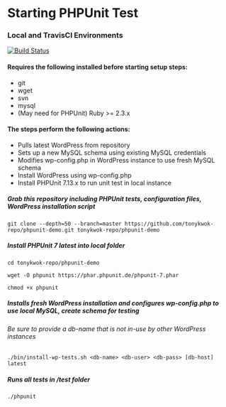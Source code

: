 # Starting PHPUnit Test
### Local and TravisCI Environments

[![Build Status](https://travis-ci.org/tonykwok-repo/phpunit-demo.svg?branch=master)](https://travis-ci.org/tonykwok-repo/phpunit-demo)

#### Requires the following installed before starting setup steps:
* git
* wget
* svn
* mysql
* (May need for PHPUnit) Ruby >= 2.3.x

#### The steps perform the following actions:
* Pulls latest WordPress from repository
* Sets up a new MySQL schema using existing MySQL credentials
* Modifies wp-config.php in WordPress instance to use fresh MySQL schema
* Install WordPress using wp-config.php
* Install PHPUnit 7.13.x to run unit test in local instance


##### Grab this repository including PHPUnit tests, configuration files, WordPress installation script
`git clone --depth=50 --branch=master https://github.com/tonykwok-repo/phpunit-demo.git tonykwok-repo/phpunit-demo`

##### Install PHPUnit 7 latest into local folder
`cd tonykwok-repo/phpunit-demo`

`wget -O phpunit https://phar.phpunit.de/phpunit-7.phar`

`chmod +x phpunit`

##### Installs fresh WordPress installation and configures wp-config.php to use local MySQL, create schema for testing
###### Be sure to provide a db-name that is not in-use by other WordPress instances
`./bin/install-wp-tests.sh <db-name> <db-user> <db-pass> [db-host] latest`

##### Runs all tests in /test folder
`./phpunit`
